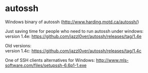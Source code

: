 autossh
=======

Windows binary of autossh (http://www.harding.motd.ca/autossh/)

Just saving time for people who need to run autossh under windows:  
version 1.4e: https://github.com/jazzl0ver/autossh/releases/tag/1.4e

Old versions:  
version 1.4c: https://github.com/jazzl0ver/autossh/releases/tag/1.4c

One of SSH clients alternatives for Windows: http://www.mls-software.com/files/setupssh-6.6p1-1.exe
